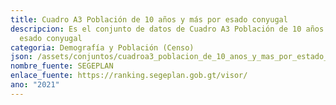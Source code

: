 ```yaml
---
title: Cuadro A3 Población de 10 años y más por esado conyugal
descripcion: Es el conjunto de datos de Cuadro A3 Población de 10 años y más por
  esado conyugal
categoria: Demografía y Población (Censo)
json: /assets/conjuntos/cuadroa3_poblacion_de_10_anos_y_mas_por_estado_conyugal.json
nombre_fuente: SEGEPLAN
enlace_fuente: https://ranking.segeplan.gob.gt/visor/
ano: "2021"
---
```

